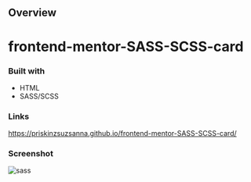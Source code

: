 ## Overview
# frontend-mentor-SASS-SCSS-card

### Built with

- HTML
- SASS/SCSS


### Links
https://priskinzsuzsanna.github.io/frontend-mentor-SASS-SCSS-card/

### Screenshot
![sass](https://user-images.githubusercontent.com/121173949/233791185-1e76a949-31e8-46d2-b454-b1cc8b0760c6.png)

